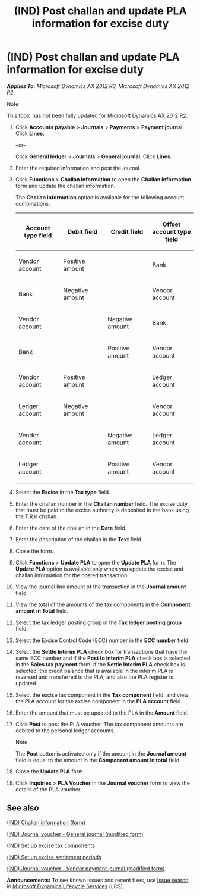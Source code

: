 ﻿---
title: (IND) Post challan and update PLA information for excise duty
TOCTitle: (IND) Post challan and update PLA information for excise duty
ms:assetid: 67996478-eb68-4910-9832-edda403e0e96
ms:mtpsurl: https://technet.microsoft.com/en-us/library/JJ677886(v=AX.60)
ms:contentKeyID: 49385851
ms.date: 04/18/2014
mtps_version: v=AX.60
---

# (IND) Post challan and update PLA information for excise duty 


_**Applies To:** Microsoft Dynamics AX 2012 R3, Microsoft Dynamics AX 2012 R2_


> [!NOTE]
> <P>This topic has not been fully updated for Microsoft Dynamics AX 2012 R2.</P>



1.  Click **Accounts payable** \> **Journals** \> **Payments** \> **Payment journal**. Click **Lines**.
    
    –or–
    
    Click **General ledger** \> **Journals** \> **General journal**. Click **Lines**.

2.  Enter the required information and post the journal.

3.  Click **Functions** \> **Challan information** to open the **Challan information** form and update the challan information.
    
    The **Challan information** option is available for the following account combinations:
    
    <table>
    <colgroup>
    <col style="width: 25%" />
    <col style="width: 25%" />
    <col style="width: 25%" />
    <col style="width: 25%" />
    </colgroup>
    <thead>
    <tr class="header">
    <th><p>Account type field</p></th>
    <th><p>Debit field</p></th>
    <th><p>Credit field</p></th>
    <th><p>Offset account type field</p></th>
    </tr>
    </thead>
    <tbody>
    <tr class="odd">
    <td><p>Vendor account</p></td>
    <td><p>Positive amount</p></td>
    <td><p></p></td>
    <td><p>Bank</p></td>
    </tr>
    <tr class="even">
    <td><p>Bank</p></td>
    <td><p>Negative amount</p></td>
    <td><p></p></td>
    <td><p>Vendor account</p></td>
    </tr>
    <tr class="odd">
    <td><p>Vendor account</p></td>
    <td><p></p></td>
    <td><p>Negative amount</p></td>
    <td><p>Bank</p></td>
    </tr>
    <tr class="even">
    <td><p>Bank</p></td>
    <td><p></p></td>
    <td><p>Positive amount</p></td>
    <td><p>Vendor account</p></td>
    </tr>
    <tr class="odd">
    <td><p>Vendor account</p></td>
    <td><p>Positive amount</p></td>
    <td><p></p></td>
    <td><p>Ledger account</p></td>
    </tr>
    <tr class="even">
    <td><p>Ledger account</p></td>
    <td><p>Negative amount</p></td>
    <td><p></p></td>
    <td><p>Vendor account</p></td>
    </tr>
    <tr class="odd">
    <td><p>Vendor account</p></td>
    <td><p></p></td>
    <td><p>Negative amount</p></td>
    <td><p>Ledger account</p></td>
    </tr>
    <tr class="even">
    <td><p>Ledger account</p></td>
    <td><p></p></td>
    <td><p>Positive amount</p></td>
    <td><p>Vendor account</p></td>
    </tr>
    </tbody>
    </table>


4.  Select the **Excise** in the **Tax type** field.

5.  Enter the challan number in the **Challan number** field. The excise duty that must be paid to the excise authority is deposited in the bank using the T.R.6 challan.

6.  Enter the date of the challan in the **Date** field.

7.  Enter the description of the challan in the **Text** field.

8.  Close the form.

9.  Click **Functions** \> **Update PLA** to open the **Update PLA** form. The **Update PLA** option is available only when you update the excise and challan information for the posted transaction.

10. View the journal line amount of the transaction in the **Journal amount** field.

11. View the total of the amounts of the tax components in the **Component amount in Total** field.

12. Select the tax ledger posting group in the **Tax ledger posting group** field.

13. Select the Excise Control Code (ECC) number in the **ECC number** field.

14. Select the **Settle Interim PLA** check box for transactions that have the same ECC number and if the **Post to interim PLA** check box is selected in the **Sales tax payment** form. If the **Settle Interim PLA** check box is selected, the credit balance that is available in the interim PLA is reversed and transferred to the PLA, and also the PLA register is updated.

15. Select the excise tax component in the **Tax component** field, and view the PLA account for the excise component in the **PLA account** field.

16. Enter the amount that must be updated to the PLA in the **Amount** field.

17. Click **Post** to post the PLA voucher. The tax component amounts are debited to the personal ledger accounts.
    

    > [!NOTE]
    > <P>The <STRONG>Post</STRONG> button is activated only if the amount in the <STRONG>Journal amount</STRONG> field is equal to the amount in the <STRONG>Component amount in total</STRONG> field.</P>



18. Close the **Update PLA** form.

19. Click **Inquiries** \> **PLA Voucher** in the **Journal voucher** form to view the details of the PLA voucher.

## See also

[(IND) Challan information (form)](https://technet.microsoft.com/en-us/library/jj677847\(v=ax.60\))

[(IND) Journal voucher - General journal (modified form)](https://technet.microsoft.com/en-us/library/jj678053\(v=ax.60\))

[(IND) Set up excise tax components](ind-set-up-excise-tax-components.md)

[(IND) Set up excise settlement periods](ind-set-up-excise-settlement-periods.md)

[(IND) Journal voucher - Vendor payment journal (modified form)](https://technet.microsoft.com/en-us/library/jj664794\(v=ax.60\))

  
**Announcements:** To see known issues and recent fixes, use [Issue search](http://go.microsoft.com/fwlink/?linkid=389258) in [Microsoft Dynamics Lifecycle Services](http://go.microsoft.com/fwlink/?linkid=306505) (LCS).


